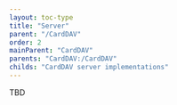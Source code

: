 ```yaml
---
layout: toc-type
title: "Server"
parent: "/CardDAV"
order: 2
mainParent: "CardDAV"
parents: "CardDAV:/CardDAV"
childs: "CardDAV server implementations"
---
```

TBD
